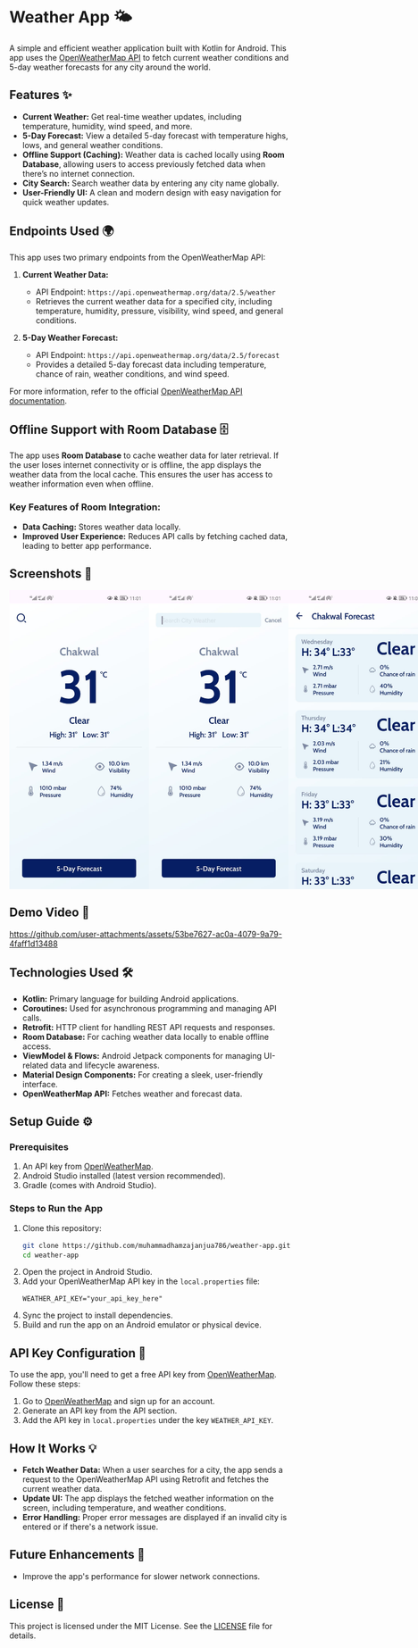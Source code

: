# Weather App 🌤️

A simple and efficient weather application built with Kotlin for Android. This app uses the [OpenWeatherMap API](https://openweathermap.org/) to fetch current weather conditions and 5-day weather forecasts for any city around the world.

## Features ✨

- **Current Weather:** Get real-time weather updates, including temperature, humidity, wind speed, and more.
- **5-Day Forecast:** View a detailed 5-day forecast with temperature highs, lows, and general weather conditions.
- **Offline Support (Caching):** Weather data is cached locally using **Room Database**, allowing users to access previously fetched data when there’s no internet connection.
- **City Search:** Search weather data by entering any city name globally.
- **User-Friendly UI:** A clean and modern design with easy navigation for quick weather updates.

## Endpoints Used 🌍

This app uses two primary endpoints from the OpenWeatherMap API:

1. **Current Weather Data:**
   - API Endpoint: `https://api.openweathermap.org/data/2.5/weather`
   - Retrieves the current weather data for a specified city, including temperature, humidity, pressure, visibility, wind speed, and general conditions.
   
2. **5-Day Weather Forecast:**
   - API Endpoint: `https://api.openweathermap.org/data/2.5/forecast`
   - Provides a detailed 5-day forecast data including temperature, chance of rain, weather conditions, and wind speed.

For more information, refer to the official [OpenWeatherMap API documentation](https://openweathermap.org/api).

## Offline Support with Room Database 🗄️

The app uses **Room Database** to cache weather data for later retrieval. If the user loses internet connectivity or is offline, the app displays the weather data from the local cache. This ensures the user has access to weather information even when offline.

### Key Features of Room Integration:
- **Data Caching:** Stores weather data locally.
- **Improved User Experience:** Reduces API calls by fetching cached data, leading to better app performance.

## Screenshots 📸

<div style="display: flex;">
  <img src="./images/screenshot1.jpg" alt="Weather Screen" width="250" />
  <img src="./images/screenshot2.jpg" alt="Weather Screen" width="250" />
  <img src="./images/screenshot3.jpg" alt="Forecast Detail Screen" width="250" />
</div>

## Demo Video 🎥

https://github.com/user-attachments/assets/53be7627-ac0a-4079-9a79-4faff1d13488

## Technologies Used 🛠️

- **Kotlin:** Primary language for building Android applications.
- **Coroutines:** Used for asynchronous programming and managing API calls.
- **Retrofit:** HTTP client for handling REST API requests and responses.
- **Room Database:** For caching weather data locally to enable offline access.
- **ViewModel & Flows:** Android Jetpack components for managing UI-related data and lifecycle awareness.
- **Material Design Components:** For creating a sleek, user-friendly interface.
- **OpenWeatherMap API:** Fetches weather and forecast data.

## Setup Guide ⚙️

### Prerequisites
1. An API key from [OpenWeatherMap](https://openweathermap.org/appid).
2. Android Studio installed (latest version recommended).
3. Gradle (comes with Android Studio).

### Steps to Run the App
1. Clone this repository:
    ```bash
    git clone https://github.com/muhammadhamzajanjua786/weather-app.git
    cd weather-app
    ```
2. Open the project in Android Studio.
3. Add your OpenWeatherMap API key in the `local.properties` file:
    ```
    WEATHER_API_KEY="your_api_key_here"
    ```
4. Sync the project to install dependencies.
5. Build and run the app on an Android emulator or physical device.

## API Key Configuration 🔑

To use the app, you'll need to get a free API key from [OpenWeatherMap](https://openweathermap.org/). Follow these steps:

1. Go to [OpenWeatherMap](https://home.openweathermap.org/users/sign_up) and sign up for an account.
2. Generate an API key from the API section.
3. Add the API key in `local.properties` under the key `WEATHER_API_KEY`.

## How It Works 💡

- **Fetch Weather Data:** When a user searches for a city, the app sends a request to the OpenWeatherMap API using Retrofit and fetches the current weather data.
- **Update UI:** The app displays the fetched weather information on the screen, including temperature, and weather conditions.
- **Error Handling:** Proper error messages are displayed if an invalid city is entered or if there's a network issue.

## Future Enhancements 🔮

- Improve the app's performance for slower network connections.

## License 📜

This project is licensed under the MIT License. See the [LICENSE](LICENSE) file for details.
